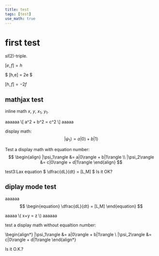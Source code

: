```yaml
---
title: test
tags: [test]
use_math: true
---
```

# first test
$sl(2)$-triple.

$[e,f] = h$

$ [h,e] = 2e $

$[h,f]=-2f$

## mathjax test
inline math $x$, $y$, $x_1$, $y_1$.

aaaaaa
\\[ a^2 + b^2 = c^2 \\]
aaaaa

display math:
$$
   |\psi_1\rangle = a|0\rangle + b|1\rangle
$$

Test a display math with equation number:
$$
  \begin{align}
    |\psi_1\rangle &= a|0\rangle + b|1\rangle \\
    |\psi_2\rangle &= c|0\rangle + d|1\rangle
  \end{align}
$$

test3:Lax equation
$ \dfrac{dL}{dt} = [L,M] $
Is it OK?

## diplay mode test
aaaaaa
$$ \begin{equation} \dfrac{dL}{dt} = [L,M] \end{equation} $$

aaaaa
\\( x+y = z \\)
aaaaaa



test a display math without equaltion number:

\begin{align\*}
    |\psi_1\rangle &= a|0\rangle + b|1\rangle \\
    |\psi_2\rangle &= c|0\rangle + d|1\rangle
\end{align\*}

Is it O.K.?


